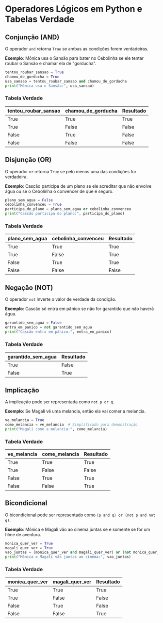 
# Operadores Lógicos em Python e Tabelas Verdade

## Conjunção (AND)
O operador `and` retorna `True` se ambas as condições forem verdadeiras.

**Exemplo**: Mônica usa o Sansão para bater no Cebolinha se ele tentar roubar o Sansão e chamar ela de "gorducha".
```python
tentou_roubar_sansao = True
chamou_de_gorducha = True
usa_sansao = tentou_roubar_sansao and chamou_de_gorducha
print("Mônica usa o Sansão:", usa_sansao)
```

### Tabela Verdade
| tentou_roubar_sansao | chamou_de_gorducha | Resultado |
|----------------------|--------------------|-----------|
| True                 | True               | True      |
| True                 | False              | False     |
| False                | True               | False     |
| False                | False              | False     |

## Disjunção (OR)
O operador `or` retorna `True` se pelo menos uma das condições for verdadeira.

**Exemplo**: Cascão participa de um plano se ele acreditar que não envolve água ou se o Cebolinha o convencer de que é seguro.
```python
plano_sem_agua = False
cebolinha_convenceu = True
participa_do_plano = plano_sem_agua or cebolinha_convenceu
print("Cascão participa do plano:", participa_do_plano)
```

### Tabela Verdade
| plano_sem_agua | cebolinha_convenceu | Resultado |
|----------------|---------------------|-----------|
| True           | True                | True      |
| True           | False               | True      |
| False          | True                | True      |
| False          | False               | False     |

## Negação (NOT)
O operador `not` inverte o valor de verdade da condição.

**Exemplo**: Cascão só entra em pânico se não for garantido que não haverá água.
```python
garantido_sem_agua = False
entra_em_panico = not garantido_sem_agua
print("Cascão entra em pânico:", entra_em_panico)
```

### Tabela Verdade
| garantido_sem_agua | Resultado |
|--------------------|-----------|
| True               | False     |
| False              | True      |

## Implicação
A implicação pode ser representada como `not p or q`.

**Exemplo**: Se Magali vê uma melancia, então ela vai comer a melancia.
```python
ve_melancia = True
come_melancia = ve_melancia  # Simplificado para demonstração
print("Magali come a melancia:", come_melancia)
```

### Tabela Verdade
| ve_melancia | come_melancia | Resultado |
|-------------|---------------|-----------|
| True        | True          | True      |
| True        | False         | False     |
| False       | True          | True      |
| False       | False         | True      |

## Bicondicional
O bicondicional pode ser representado como `(p and q) or (not p and not q)`.

**Exemplo**: Mônica e Magali vão ao cinema juntas se e somente se for um filme de aventura.
```python
monica_quer_ver = True
magali_quer_ver = True
vao_juntas = (monica_quer_ver and magali_quer_ver) or (not monica_quer_ver and not magali_quer_ver)
print("Mônica e Magali vão juntas ao cinema:", vao_juntas)
```

### Tabela Verdade
| monica_quer_ver | magali_quer_ver | Resultado |
|-----------------|-----------------|-----------|
| True            | True            | True      |
| True            | False           | False     |
| False           | True            | False     |
| False           | False           | True      |

